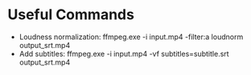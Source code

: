 # Useful Commands

- Loudness normalization: ffmpeg.exe -i input.mp4 -filter:a loudnorm output_srt.mp4
- Add subtitles: ffmpeg.exe -i input.mp4 -vf subtitles=subtitle.srt output_srt.mp4
